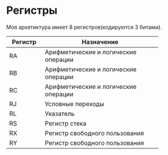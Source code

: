 # Регистры

Моя архетиктура имеет 8 регистров(кодируются 3 битами).

<table><thead><tr><th width="79">Регистр</th><th width="294">Назначение</th></tr></thead><tbody><tr><td>RA</td><td>Арифметические и логические операции</td></tr><tr><td>RB</td><td>Арифметические и логические операции</td></tr><tr><td>RC</td><td>Арифметические и логические операции</td></tr><tr><td>RJ</td><td>Условные переходы</td></tr><tr><td>RL</td><td>Указатель</td></tr><tr><td>RS</td><td>Регистр стека</td></tr><tr><td>RX</td><td>Регистр свободного пользования</td></tr><tr><td>RY</td><td>Регистр свободного пользования</td></tr></tbody></table>
